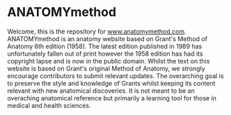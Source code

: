 # ANATOMYmethod

Welcome, this is the repository for www.anatomymethod.com. ANATOMYmethod is an anatomy website based on Grant's Method of Anatomy 6th edition (1958). The latest edition published in 1989 has unfortunately fallen out of print however the 1958 edition has had its copyright lapse and is now in the public domain. Whilst the text on this website is based on Grant's original Method of Anatomy, we strongly encourage contributors to submit relevant updates. The overarching goal is to preserve the style and knowledge of Grants whilst keeping its content relevant with new anatomical discoveries. It is not meant to be an overaching anatomical reference but primarily a learning tool for those in medical and health sciences.
